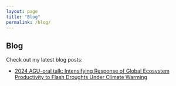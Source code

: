 ```yaml
---
layout: page
title: "Blog"
permalink: /blog/
---
```

## Blog

Check out my latest blog posts:
- [2024 AGU-oral talk: Intensifying Response of Global Ecosystem Productivity to Flash Droughts Under Climate Warming](/2024-AGU/)

<html>
  <head>
    <style>
      body {
        background-image: url('/assets/images/drought-vegetation.jpg');
        background-size: cover;
        background-position: center;
        background-attachment: fixed;
      }
    </style>
  </head>
</html>

